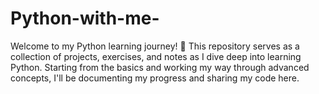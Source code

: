 # Python-with-me-
Welcome to my Python learning journey! 🎯  This repository serves as a collection of projects, exercises, and notes as I dive deep into learning Python. Starting from the basics and working my way through advanced concepts, I'll be documenting my progress and sharing my code here.
